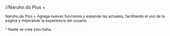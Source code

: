 //Naruho.do Plus +

<sub>Naruho.do Plus + Agrega nuevas funciones y expande las actuales, facilitando el uso de la página y mejorando la experiencia del usuario.</sub>

<sub>^ Nadie se cree esto haha.</sub>